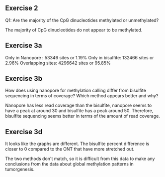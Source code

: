 ## Exercise 2 ##

Q1: Are the majority of the CpG dinucleotides methylated or unmethylated?

The majority of CpG dinucleotides do not appear to be methylated.

## Exercise 3a ##

Only in Nanopore : 53346 sites or 1.19%
Only in bisulfite: 132466 sites or 2.96%
Overlapping sites: 4296642 sites or 95.85%

## Exercise 3b ##

How does using nanopore for methylation calling differ from bisulfite sequencing in terms of coverage? Which method appears better and why?

Nanopore has less read coverage than the bisulfite, nanopore seems to have a peak at around 30 and bisulfite has a peak around 50. Therefore, bisulfite sequencing seems better in terms of the amount of read coverage.

## Exercise 3d ##

It looks like the graphs are different. The bisulfite percent difference is closer to 0 compared to the ONT that have more stretched out.

The two methods don't match, so it is difficult from this data to make any conclusions from the data about global methylation patterns in tumorgenesis.